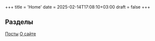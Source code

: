 +++
title = 'Home'
date = 2025-02-14T17:08:10+03:00
draft = false 
+++


## Разделы
[Посты](/posts)
[О сайте](/about)

